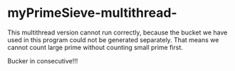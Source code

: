 # myPrimeSieve-multithread-
This multithread version cannot run correctly, because the bucket we have used in this program could not be generated separately.
That means we cannot count large prime without counting small prime first.

Bucker in consecutive!!!
